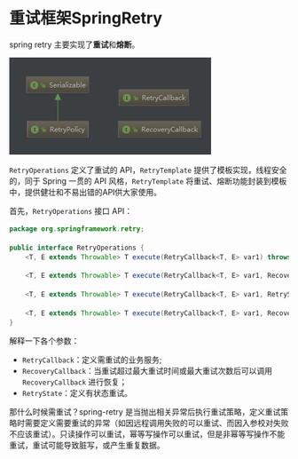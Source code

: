 # 重试框架SpringRetry

spring retry 主要实现了**重试**和**熔断**。

![](./img/img-001.png)

`RetryOperations` 定义了重试的 API，`RetryTemplate` 提供了模板实现，线程安全的，同于 Spring 一贯的 API 风格，`RetryTemplate` 将重试、熔断功能封装到模板中，提供健壮和不易出错的API供大家使用。

首先，`RetryOperations` 接口 API：

```java
package org.springframework.retry;

public interface RetryOperations {
    <T, E extends Throwable> T execute(RetryCallback<T, E> var1) throws E;

    <T, E extends Throwable> T execute(RetryCallback<T, E> var1, RecoveryCallback<T> var2) throws E;

    <T, E extends Throwable> T execute(RetryCallback<T, E> var1, RetryState var2) throws E, ExhaustedRetryException;

    <T, E extends Throwable> T execute(RetryCallback<T, E> var1, RecoveryCallback<T> var2, RetryState var3) throws E;
}
```
解释一下各个参数：
* `RetryCallback`：定义需重试的业务服务;
* `RecoveryCallback`：当重试超过最大重试时间或最大重试次数后可以调用 `RecoveryCallback` 进行恢复；
* `RetryState`：定义有状态重试。

那什么时候需重试？spring-retry 是当抛出相关异常后执行重试策略，定义重试策略时需要定义需要重试的异常（如因远程调用失败的可以重试、而因入参校对失败不应该重试）。只读操作可以重试，幂等写操作可以重试，但是非幂等写操作不能重试，重试可能导致脏写，或产生重复数据。



